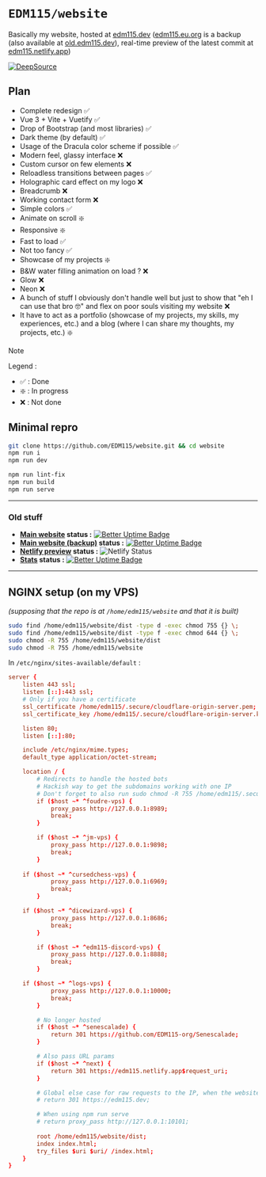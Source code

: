 # `EDM115/website`
Basically my website, hosted at [edm115.dev](https://edm115.dev) ([edm115.eu.org](https://edm115.eu.org) is a backup (also available at [old.edm115.dev](https://old.edm115.dev)), real-time preview of the latest commit at [edm115.netlify.app](https://edm115.netlify.app))

[![DeepSource](https://app.deepsource.com/gh/EDM115/website.svg/?label=active+issues&show_trend=true&token=N0wq5KKIR-8bZ-Jsa88xTbRm)](https://app.deepsource.com/gh/EDM115/website/)

## Plan
- Complete redesign :white_check_mark:
- Vue 3 + Vite + Vuetify :white_check_mark:
- Drop of Bootstrap (and most libraries) :white_check_mark:
- Dark theme (by default) :white_check_mark:
- Usage of the Dracula color scheme if possible :white_check_mark:
- Modern feel, glassy interface :x:
- Custom cursor on few elements :x:
- Reloadless transitions between pages :white_check_mark:
- Holographic card effect on my logo :x:
- Breadcrumb :x:
- Working contact form :x:
- Simple colors :white_check_mark:
- Animate on scroll :sparkle:
- Responsive :sparkle:
- Fast to load :white_check_mark:
- Not too fancy :white_check_mark:
- Showcase of my projects :sparkle:
- B&W water filling animation on load ? :x:
- Glow :x:
- Neon :x:
- A bunch of stuff I obviously don't handle well but just to show that "eh I can use that bro 🤓" and flex on poor souls visiting my website :x:
- It have to act as a portfolio (showcase of my projects, my skills, my experiences, etc.) and a blog (where I can share my thoughts, my projects, etc.) :sparkle:

> [!NOTE]  
> Legend :  
> - :white_check_mark: : Done
> - :sparkle: : In progress
> - :x: : Not done

## Minimal repro
```bash
git clone https://github.com/EDM115/website.git && cd website
npm run i
npm run dev
```

```bash
npm run lint-fix
npm run build
npm run serve
```

---

### Old stuff
+ **[Main website](https://edm115.dev) status :** [![Better Uptime Badge](https://betteruptime.com/status-badges/v1/monitor/n6oc.svg)](https://up.edm115.dev/)
+ **[Main website (backup)](https://edm115.eu.org) status :** [![Better Uptime Badge](https://betteruptime.com/status-badges/v1/monitor/iker.svg)](https://up.edm115.dev/)
+ **[Netlify preview](https://edm115.netlify.app) status :** ![Netlify Status](https://api.netlify.com/api/v1/badges/6ffb8504-c2c9-4482-a56c-0efd83a3a4d6/deploy-status)
+ **[Stats](https://stats.edm115.dev/api?username=EDM115&count_private=true&show_icons=true&cache_seconds=1800&bg_color=30,833ab4,fd1d1d,fcb045&include_all_commits=True&title_color=fff&icon_color=fff&border_color=000&text_color=70ffff) status :** [![Better Uptime Badge](https://betteruptime.com/status-badges/v1/monitor/loog.svg)](https://up.edm115.dev/)

---

## NGINX setup (on my VPS)
*(supposing that the repo is at `/home/edm115/website` and that it is built)*  
```bash
sudo find /home/edm115/website/dist -type d -exec chmod 755 {} \;
sudo find /home/edm115/website/dist -type f -exec chmod 644 {} \;
sudo chmod -R 755 /home/edm115/website/dist
sudo chmod -R 755 /home/edm115/website
```
In `/etc/nginx/sites-available/default` :
```conf
server {
    listen 443 ssl;
    listen [::]:443 ssl;
    # Only if you have a certificate
    ssl_certificate /home/edm115/.secure/cloudflare-origin-server.pem;
    ssl_certificate_key /home/edm115/.secure/cloudflare-origin-server.key;

    listen 80;
    listen [::]:80;

    include /etc/nginx/mime.types;
    default_type application/octet-stream;

    location / {
        # Redirects to handle the hosted bots
        # Hackish way to get the subdomains working with one IP
        # Don't forget to also run sudo chmod -R 755 /home/edm115/.secure
        if ($host ~* ^foudre-vps) {
            proxy_pass http://127.0.0.1:8989;
            break;
        }

        if ($host ~* ^jm-vps) {
            proxy_pass http://127.0.0.1:9898;
            break;
        }
	
	if ($host ~* ^cursedchess-vps) {
            proxy_pass http://127.0.0.1:6969;
            break;
        }

	if ($host ~* ^dicewizard-vps) {
            proxy_pass http://127.0.0.1:8686;
            break;
        }

        if ($host ~* ^edm115-discord-vps) {
            proxy_pass http://127.0.0.1:8888;
            break;
        }

	if ($host ~* ^logs-vps) {
            proxy_pass http://127.0.0.1:10000;
            break;
        }

        # No longer hosted
        if ($host ~* ^senescalade) {
            return 301 https://github.com/EDM115-org/Senescalade;
        }

        # Also pass URL params
        if ($host ~* ^next) {
            return 301 https://edm115.netlify.app$request_uri;
        }

        # Global else case for raw requests to the IP, when the website was hosted elsewhere
        # return 301 https://edm115.dev;

        # When using npm run serve
        # return proxy_pass http://127.0.0.1:10101;
        
        root /home/edm115/website/dist;
        index index.html;
        try_files $uri $uri/ /index.html;
    }
}
```
